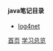 #### java笔记目录

* [log4net](201904001.md)


[首页](../../README.md)  [学习总览](../../introduction/studyCatalogList.md)
